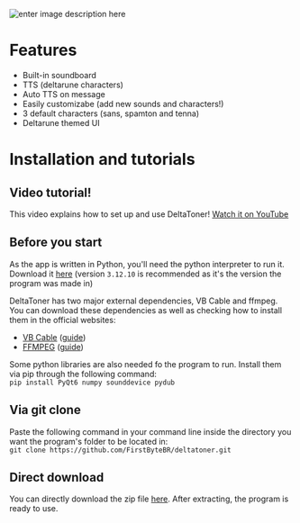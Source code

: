 ![enter image description here](https://fontmeme.com/permalink/250730/7cdd8a79cacaadb8cc0631733cf6c265.png)
# Features
 - Built-in soundboard
 - TTS (deltarune characters)
 - Auto TTS on message
 - Easily customizabe (add new sounds and characters!)
 - 3 default characters (sans, spamton and tenna)
 - Deltarune themed UI
# Installation and tutorials
## Video tutorial!
This video explains how to set up and use DeltaToner!
[Watch it on YouTube](https://www.youtube.com/watch?v=vBfDg1tNhOE)

## Before you start
As the app is written in Python, you'll need the python interpreter to run it. Download it [here](https://www.python.org/downloads/) (version `3.12.10` is recommended as it's the version the program was made in)


DeltaToner has two major external dependencies, VB Cable and ffmpeg. You can download these dependencies as well as checking how to install them in the official websites:

 - [VB Cable](https://vb-audio.com/Cable/) ([guide](https://vb-audio.com/Cable/VBCABLE_ReferenceManual.pdf))
 - [FFMPEG](https://www.gyan.dev/ffmpeg/builds/) ([guide](https://phoenixnap.com/kb/ffmpeg-windows))

Some python libraries are also needed fo the program to run. Install them via pip through the following command:
<br>`pip install PyQt6 numpy sounddevice pydub`

 
## Via git clone
Paste the following command in your command line inside the directory you want the program's folder to be located in:
<br>`git clone https://github.com/FirstByteBR/deltatoner.git`
## Direct download
You can directly download the zip file [here](https://github.com/FirstByteBR/deltatoner/archive/refs/heads/main.zip). After extracting, the program is ready to use.
